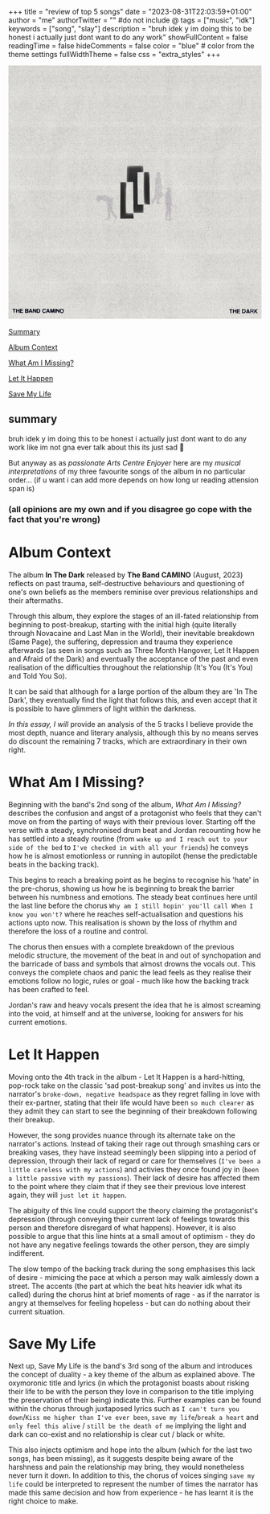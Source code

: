 +++
title = "review of top 5 songs"
date = "2023-08-31T22:03:59+01:00"
author = "me"
authorTwitter = "" #do not include @
tags = ["music", "idk"]
keywords = ["song", "slay"]
description = "bruh idek y im doing this to be honest i actually just dont want to do any work"
showFullContent = false
readingTime = false
hideComments = false
color = "blue" # color from the theme settings
fullWidthTheme = false
css = "extra_styles"
+++

![cover](static/img/album-cover.jpg)

[Summary](#summary)


[Album Context](#album-context)


[What Am I Missing?](#what-am-i-missing)


[Let It Happen](#let-it-happen)


[Save My Life](#save-my-life)



## summary

bruh idek y im doing this to be honest i actually just dont want to do any work like im not gna ever talk about this its just sad 🫥
<br/>

But anyway as as *passionate Arts Centre Enjoyer* here are my *musical interpretations* of my three  favourite songs of the album in no particular order... (if u want i can add more depends on how long ur reading attension span is)

### (all opinions are my own and if you disagree go cope with the fact that you're wrong)

# Album Context

The album **In The Dark** released by **The Band CAMINO** (August, 2023) reflects on past trauma, self-destructive behaviours and questioning of one's own beliefs as the members reminise over previous relationships and their aftermaths.

Through this album, they explore the stages of an ill-fated relationship from beginning to post-breakup, starting with
the initial high (quite literally through Novacaine and Last Man in the World), their inevitable breakdown (Same Page), the suffering, depression
and trauma they experience afterwards (as seen in songs such as Three Month Hangover, Let It Happen and Afraid of the Dark) and eventually the acceptance of the past and even realisation of the difficulties throughout the relationship (It's You (It's You) and Told You So). 

It can be said that although for a large portion of the album they are 'In The Dark', they eventually find the light that follows this, and even
accept that it is possible to have glimmers of light within the darkness.

*In this essay, I will* provide an analysis of the 5 tracks I believe provide the most depth, nuance and literary analysis, although this by no means serves do discount the remaining 7 tracks, which are extraordinary in their own right.


# What Am I Missing?

Beginning with the band's 2nd song of the album, *What Am I Missing?* describes the confusion and angst of a protagonist who feels that they
can't move on from the parting of ways with their previous lover. Starting off the verse with a steady, synchronised drum beat and Jordan recounting how he has settled into a steady routine (from `wake up and I reach out to your side of the bed` to `I've checked in with all your friends`) he conveys how he is almost emotionless or running in autopilot (hense the predictable beats in the backing track).

This begins to reach a breaking point as he begins to recognise his 'hate' in the pre-chorus, showing us how he is beginning to break the barrier between his numbness and emotions. The steady beat continues here until the last line before the chorus `Why am I still hopin' you'll call When I know you won't?` where he reaches self-actualisation and questions his actions upto now. This realisation is shown by the loss of rhythm and therefore the loss of a routine and control.

The chorus then ensues with a complete breakdown of the previous melodic structure, the movement of the beat in and out of synchopation and the barricade of bass and symbols that almost drowns the vocals out. This conveys the complete chaos and panic the lead feels as they realise their emotions follow no logic, rules or goal - much like how the backing track has been crafted to feel.

Jordan's raw and heavy vocals present the idea that he is almost screaming into the void, at himself and at the universe, looking for answers for his current emotions.


# Let It Happen

Moving onto the 4th track in the album - Let It Happen is a hard-hitting, pop-rock take on the classic 'sad post-breakup song' and invites us into the narrator's `broke-down, negative headspace` as they regret falling in love with their ex-partner, stating that their life would have been `so much clearer` as they admit they can start to see the beginning of their breakdown following their breakup.

However, the song provides nuance through its alternate take on the narrator's actions. Instead of taking their rage out through smashing cars or breaking vases, they have instead seemingly been slipping into a period of depression, through their lack of regard or care for themselves (`I've been a little careless with my actions`) and activies they once found joy in (`been a little passive with my passions`). Their lack of desire has affected them to the point where they claim that if they see their previous love interest again, they will `just let it happen`.

The abiguity of this line could support the theory claiming the protagonist's depression (through conveying their current lack of feelings towards this person and therefore disregard of what happens). However, it is also possible to argue that this line hints at a small amout of optimism - they do not have any negative feelings towards the other person, they are simply indifferent.

The slow tempo of the backing track during the song emphasises this lack of desire - mimicing the pace at which a person may walk aimlessly down a street. The accents (the part at which the beat hits heavier idk what its called) during the chorus hint at brief moments of rage - as if the narrator is angry at themselves for feeling hopeless - but can do nothing about their current situation.

 
 # Save My Life 

 Next up, Save My Life is the band's 3rd song of the album and introduces the concept of duality - a key theme of the album as explained above. The oxymoronic title and lyrics (in which the protagonist boasts about risking their life to be with the person they love in comparison to the title implying the preservation of their being) indicate this. Further examples can be found within the chorus through juxtaposed lyrics such as `I can't turn you down`/`Kiss me higher than I've ever been`, 
 `save my life`/`break a heart` and `only feel this alive` / `still be the death of me` implying the light and dark can co-exist and no relationship is clear cut / black or white.

 This also injects optimism and hope into the album (which for the last two songs, has been missing), as it suggests despite being aware of the harshness and pain the relationship may bring, they would nonetheless never turn it down. In addition to this, the chorus of voices singing `save my life` could be interpreted to represent the number of times the narrator has made this same decision and how from experience - he has learnt it is the right choice to make.